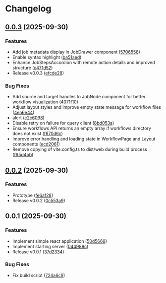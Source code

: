 # Changelog

## [0.0.3](https://github.com/koki-develop/ghaview/compare/v0.0.2...v0.0.3) (2025-09-30)


### Features

* Add job metadata display in JobDrawer component ([5706558](https://github.com/koki-develop/ghaview/commit/5706558aa14fd2aef63e5b7a6665b96363be577a))
* Enable syntax highlight ([ba51aed](https://github.com/koki-develop/ghaview/commit/ba51aed6db356afb0e03de3ba6dcbb0cf12c3b60))
* Enhance JobStepsAccordion with remote action details and improved structure ([c471d52](https://github.com/koki-develop/ghaview/commit/c471d52df3228452bf056ce9463089cf8681e5f6))
* Release v0.0.3 ([efcde28](https://github.com/koki-develop/ghaview/commit/efcde28bc01828ac26cdf901dbc580dc7e4b889f))


### Bug Fixes

* Add source and target handles to JobNode component for better workflow visualization ([4071f10](https://github.com/koki-develop/ghaview/commit/4071f109c8ab3148fc69fb964fe25347eb6e776e))
* Adjust layout styles and improve empty state message for workflow files ([4ea6e44](https://github.com/koki-develop/ghaview/commit/4ea6e444cd1af22949a06a03ed0bca98fdff0a0a))
* alert ([c2c6098](https://github.com/koki-develop/ghaview/commit/c2c6098a0712a10315b50c6cf429a2bff0e18f66))
* Disable retry on failure for query client ([8bd053a](https://github.com/koki-develop/ghaview/commit/8bd053a291289baeea587ebfa49c3bdaad205dd2))
* Ensure workflows API returns an empty array if workflows directory does not exist ([f670d6c](https://github.com/koki-develop/ghaview/commit/f670d6c0701ed7def00dab8edbbce1a08c77b1f8))
* Improve error handling and loading state in WorkflowPage and Layout components ([ecd2061](https://github.com/koki-develop/ghaview/commit/ecd2061c02078ece5ea739be9598b00b710aa301))
* Remove copying of vite.config.ts to dist/web during build process ([f95d4bb](https://github.com/koki-develop/ghaview/commit/f95d4bbd43402e62bd4339b9ac46ece1880c2725))

## [0.0.2](https://github.com/koki-develop/ghaview/compare/v0.0.1...v0.0.2) (2025-09-30)


### Features

* Prototype ([fe6af28](https://github.com/koki-develop/ghaview/commit/fe6af28d836aafb75ff3a921139d2efc49baae37))
* Release v0.0.2 ([0c553a9](https://github.com/koki-develop/ghaview/commit/0c553a9afdfd11ad3a40bf92070c39109417fa2b))

## 0.0.1 (2025-09-30)


### Features

* Implement simple react application ([50d5669](https://github.com/koki-develop/ghaview/commit/50d56696b7b368df1fa698e365799414ea6352ce))
* Implement starting server ([044988c](https://github.com/koki-develop/ghaview/commit/044988cda82a41dfedeabe078faf3b12432372bd))
* Release v0.0.1 ([37d2334](https://github.com/koki-develop/ghaview/commit/37d23348ceaa4b1af874eb133125e595b7f4a9aa))


### Bug Fixes

* Fix build script ([724a6c9](https://github.com/koki-develop/ghaview/commit/724a6c96fb42bc4da262d8075b632c9f718c85d6))
